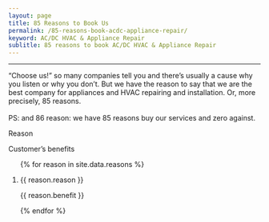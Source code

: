 ```yaml
---
layout: page
title: 85 Reasons to Book Us
permalink: /85-reasons-book-acdc-appliance-repair/
keyword: AC/DC HVAC & Appliance Repair
sublitle: 85 reasons to book AC/DC HVAC & Appliance Repair
---
```


<!-- CONTENT -->
<section>
    <div class="fixed-width-container">
        <div class="col-8">
            <hr>
            <p class="pullquote">
                “Choose us!” so many companies tell you and there’s usually a cause why you listen or why you don’t. But we have the reason to say that we are the best company for appliances and HVAC repairing and installation. Or, more precisely,  85 reasons.<br><br> PS: and 86 reason:  we have 85 reasons buy our services and zero against.
            </p>
            <div class="page--table--container">
                <div class="page--table--row page--table--row__title">
                    <div class="page--table-cell reasons--table-cell"><p class="big">Reason</p></div>
                    <div class="page--table-cell reasons--table-cell"><p class="big">Customer’s benefits</p></div>
                </div>
                <ol class="reasons--table-ol">
                    {% for reason in site.data.reasons %}
                        <li class="page--table--counter">
                            <div class="page--table--row">
                                <div class="page--table-cell reasons--table-cell"><p class="big">{{ reason.reason }}</p></div>
                                <div class="page--table-cell reasons--table-cell"><p class="big">{{ reason.benefit }}</p></div>
                            </div>
                        </li>
                    {% endfor %}
                </ol>
            </div>
        </div>
    </div>
</section>